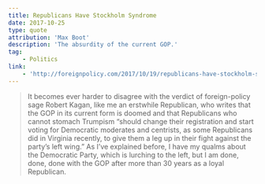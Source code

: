 ```yaml
---
title: Republicans Have Stockholm Syndrome
date: 2017-10-25
type: quote
attribution: 'Max Boot'
description: 'The absurdity of the current GOP.'
tag:
    - Politics
link:
    - 'http://foreignpolicy.com/2017/10/19/republicans-have-stockholm-syndrome-and-its-getting-worse/'
---
```

>It becomes ever harder to disagree with the verdict of foreign-policy sage Robert Kagan, like me an erstwhile Republican, who writes that the GOP in its current form is doomed and that Republicans who cannot stomach Trumpism “should change their registration and start voting for Democratic moderates and centrists, as some Republicans did in Virginia recently, to give them a leg up in their fight against the party’s left wing.” As I’ve explained before, I have my qualms about the Democratic Party, which is lurching to the left, but I am done, done, done with the GOP after more than 30 years as a loyal Republican.